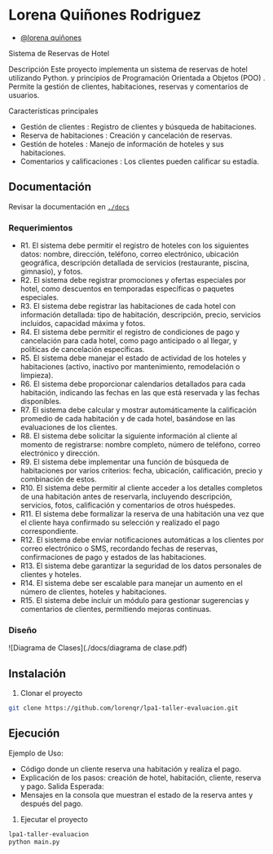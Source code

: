 # Lorena Quiñones Rodriguez
- [@lorena quiñones](https://www.github.com/lorenqr)
  
Sistema de Reservas de Hotel

Descripción
Este proyecto implementa un sistema de reservas de hotel utilizando Python. y principios de Programación Orientada a Objetos (POO) . Permite la gestión de clientes, habitaciones, reservas y comentarios de usuarios.

Características principales
- Gestión de clientes : Registro de clientes y búsqueda de habitaciones.
- Reserva de habitaciones : Creación y cancelación de reservas.
- Gestión de hoteles : Manejo de información de hoteles y sus habitaciones.
- Comentarios y calificaciones : Los clientes pueden calificar su estadía.


## Documentación

Revisar la documentación en [`./docs`](./docs)

### Requerimientos

- R1. El sistema debe permitir el registro de hoteles con los siguientes datos: 
      nombre, dirección, teléfono, correo electrónico, ubicación geográfica, 
      descripción detallada de servicios (restaurante, piscina, gimnasio), y fotos. 
- R2. El sistema debe registrar promociones y ofertas especiales por hotel, 
      como descuentos en temporadas específicas o paquetes especiales. 
- R3. El sistema debe registrar las habitaciones de cada hotel con 
      información detallada: tipo de habitación, descripción, precio, servicios 
      incluidos, capacidad máxima y fotos. 
- R4. El sistema debe permitir el registro de condiciones de pago y 
      cancelación para cada hotel, como pago anticipado o al llegar, y políticas de 
      cancelación específicas. 
- R5. El sistema debe manejar el estado de actividad de los hoteles y 
      habitaciones (activo, inactivo por mantenimiento, remodelación o limpieza). 
- R6. El sistema debe proporcionar calendarios detallados para cada 
      habitación, indicando las fechas en las que está reservada y las fechas 
      disponibles. 
- R7. El sistema debe calcular y mostrar automáticamente la calificación 
      promedio de cada habitación y de cada hotel, basándose en las 
      evaluaciones de los clientes. 
- R8. El sistema debe solicitar la siguiente información al cliente al momento 
      de registrarse: nombre completo, número de teléfono, correo electrónico y 
      dirección.
- R9. El sistema debe implementar una función de búsqueda de habitaciones 
      por varios criterios: fecha, ubicación, calificación, precio y combinación de 
      estos. 
- R10. El sistema debe permitir al cliente acceder a los detalles completos de 
      una habitación antes de reservarla, incluyendo descripción, servicios, fotos, 
      calificación y comentarios de otros huéspedes. 
- R11. El sistema debe formalizar la reserva de una habitación una vez que el 
      cliente haya confirmado su selección y realizado el pago correspondiente. 
- R12. El sistema debe enviar notificaciones automáticas a los clientes por 
      correo electrónico o SMS, recordando fechas de reservas, confirmaciones 
      de pago y estados de las habitaciones. 
- R13. El sistema debe garantizar la seguridad de los datos personales de 
      clientes y hoteles. 
- R14. El sistema debe ser escalable para manejar un aumento en el número 
      de clientes, hoteles y habitaciones. 
- R15. El sistema debe incluir un módulo para gestionar sugerencias y 
      comentarios de clientes, permitiendo mejoras continuas.

### Diseño

![Diagrama de Clases](./docs/diagrama de clase.pdf)


## Instalación
1. Clonar el proyecto
```bash
git clone https://github.com/lorenqr/lpa1-taller-evaluacion.git
```

## Ejecución

Ejemplo de Uso: 
- Código donde un cliente reserva una habitación y realiza el pago.
- Explicación de los pasos: creación de hotel, habitación, cliente, reserva y pago.
Salida Esperada:
- Mensajes en la consola que muestran el estado de la reserva antes y después del pago.

1. Ejecutar el proyecto
```bash
lpa1-taller-evaluacion
python main.py
```
